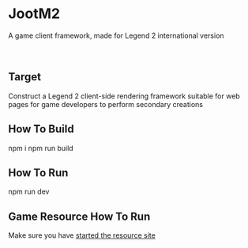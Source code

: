 # JootM2
A game client framework, made for Legend 2 international version
<br/>
<br/>
<br/>
## Target
Construct a Legend 2 client-side rendering framework suitable for web pages for game developers to perform secondary creations

## How To Build
npm i
npm run build

## How To Run
npm run dev


## Game Resource How To Run
Make sure you have [started the resource site](https://github.com/jootnet/JootM2/wiki/Publishing-a-resource-site)